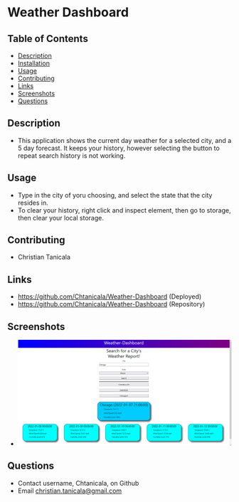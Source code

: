 # Weather Dashboard

## Table of Contents
- [Description](#Description)
- [Installation](#Installation)
- [Usage](#Usage)
- [Contributing](#Contributing)
- [Links](#Links)
- [Screenshots](#Screenshots)
- [Questions](#Questions)
    
## Description
- This application shows the current day weather for a selected city, and a 5 day forecast. It keeps your history, however selecting the button to repeat search history is not working.
    

## Usage
- Type in the city of yoru choosing, and select the state that the city resides in.
- To clear your history, right click and inspect element, then go to storage, then clear your local storage.

## Contributing
- Christian Tanicala

## Links
- https://github.com/Chtanicala/Weather-Dashboard (Deployed)
- https://github.com/Chtanicala/Weather-Dashboard (Repository)

## Screenshots
- ![Application](Assets/pictures/Mock.PNG)

    
## Questions
- Contact username, Chtanicala, on Github
- Email christian.tanicala@gmail.com